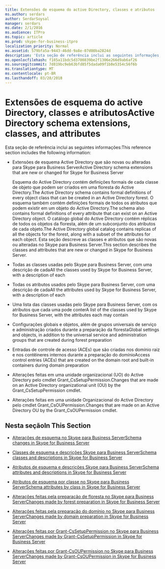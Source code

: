 ```yaml
---
title: Extensões de esquema do active Directory, classes e atributos
ms.author: serdars
author: SerdarSoysal
manager: serdars
ms.date: 2/1/2016
ms.audience: ITPro
ms.topic: article
ms.prod: skype-for-business-itpro
localization_priority: Normal
ms.assetid: 579bfa5a-9443-46dd-9a8e-07d00ba2824d
description: 'Esta seção de referência inclui as seguintes informações:'
ms.openlocfilehash: f185a11bdc5d3700839be2f1306e266d9ab6af26
ms.sourcegitcommit: 7d819bc9eb63bfd85f5dada09f1b8e5354c56f6b
ms.translationtype: MT
ms.contentlocale: pt-BR
ms.lasthandoff: 03/28/2018
---
```

# <a name="active-directory-schema-extensions-classes-and-attributes"></a><span data-ttu-id="dd300-103">Extensões de esquema do active Directory, classes e atributos</span><span class="sxs-lookup"><span data-stu-id="dd300-103">Active Directory schema extensions, classes, and attributes</span></span>
 
<span data-ttu-id="dd300-104">Esta seção de referência inclui as seguintes informações:</span><span class="sxs-lookup"><span data-stu-id="dd300-104">This reference section includes the following information:</span></span> 
  
- <span data-ttu-id="dd300-105">Extensões de esquema Active Directory que são novas ou alteradas para Skype para Business Server</span><span class="sxs-lookup"><span data-stu-id="dd300-105">Active Directory schema extensions that are new or changed for Skype for Business Server</span></span>
    
    <span data-ttu-id="dd300-106">Esquema do Active Directory contém definições formais de cada classe de objeto que podem ser criados em uma floresta do Active Directory.</span><span class="sxs-lookup"><span data-stu-id="dd300-106">The Active Directory schema contains formal definitions of every object class that can be created in an Active Directory forest.</span></span> <span data-ttu-id="dd300-107">O esquema também contém definições formais de todos os atributos que podem existir em um objeto do Active Directory.</span><span class="sxs-lookup"><span data-stu-id="dd300-107">The schema also contains formal definitions of every attribute that can exist on an Active Directory object.</span></span> <span data-ttu-id="dd300-108">O catálogo global do Active Directory contém réplicas de todos os objetos da floresta, além de um subconjunto dos atributos de cada objeto.</span><span class="sxs-lookup"><span data-stu-id="dd300-108">The Active Directory global catalog contains replicas of all the objects for the forest, along with a subset of the attributes for each object.</span></span> <span data-ttu-id="dd300-109">Esta seção descreve as classes e atributos que são novas ou alteradas no Skype para Business Server.</span><span class="sxs-lookup"><span data-stu-id="dd300-109">This section describes the classes and attributes that are new or changed in Skype for Business Server.</span></span>
    
- <span data-ttu-id="dd300-110">Todas as classes usadas pelo Skype para Business Server, com uma descrição de cada</span><span class="sxs-lookup"><span data-stu-id="dd300-110">All the classes used by Skype for Business Server, with a description of each</span></span>
    
- <span data-ttu-id="dd300-111">Todas os atributos usados pelo Skype para Business Server, com uma descrição de cada</span><span class="sxs-lookup"><span data-stu-id="dd300-111">All the attributes used by Skype for Business Server, with a description of each</span></span>
    
- <span data-ttu-id="dd300-112">Uma lista das classes usadas pelo Skype para Business Server, com os atributos que cada uma pode conter</span><span class="sxs-lookup"><span data-stu-id="dd300-112">A list of the classes used by Skype for Business Server, with the attributes each may contain</span></span>
    
- <span data-ttu-id="dd300-113">Configurações globais e objetos, além de grupos universais de serviço e administração criados durante a preparação da floresta</span><span class="sxs-lookup"><span data-stu-id="dd300-113">Global settings and objects, in addition to the universal service and administration groups that are created during forest preparation</span></span>
    
- <span data-ttu-id="dd300-114">Entradas de controle de acesso (ACEs) que são criadas nos domínio raiz e nos contêineres internos durante a preparação do domínio</span><span class="sxs-lookup"><span data-stu-id="dd300-114">Access control entries (ACEs) that are created on the domain root and built-in containers during domain preparation</span></span>
    
- <span data-ttu-id="dd300-115">Alterações feitas em uma unidade organizacional (UO) do Active Directory pelo cmdlet Grant_CsSetupPermission.</span><span class="sxs-lookup"><span data-stu-id="dd300-115">Changes that are made on an Active Directory organizational unit (OU) by the Grant_CsSetupPermission cmdlet.</span></span>
    
- <span data-ttu-id="dd300-116">Alterações feitas em uma unidade Organizacional do Active Directory pelo cmdlet Grant_CsOUPermission.</span><span class="sxs-lookup"><span data-stu-id="dd300-116">Changes that are made on an Active Directory OU by the Grant_CsOUPermission cmdlet.</span></span>
    
## <a name="in-this-section"></a><span data-ttu-id="dd300-117">Nesta seção</span><span class="sxs-lookup"><span data-stu-id="dd300-117">In This Section</span></span>

- [<span data-ttu-id="dd300-118">Alterações de esquema no Skype para Business Server</span><span class="sxs-lookup"><span data-stu-id="dd300-118">Schema changes in Skype for Business Server</span></span>](schema-changes.md)
    
- [<span data-ttu-id="dd300-119">Classes de esquema e descrições Skype para Business Server</span><span class="sxs-lookup"><span data-stu-id="dd300-119">Schema classes and descriptions in Skype for Business Server</span></span>](schema-classes-and-descriptions.md)
    
- [<span data-ttu-id="dd300-120">Atributos de esquema e descrições Skype para Business Server</span><span class="sxs-lookup"><span data-stu-id="dd300-120">Schema attributes and descriptions in Skype for Business Server</span></span>](schema-attributes-and-descriptions.md)
    
- [<span data-ttu-id="dd300-121">Atributos de esquema por classe no Skype para Business Server</span><span class="sxs-lookup"><span data-stu-id="dd300-121">Schema attributes by class in Skype for Business Server</span></span>](schema-attributes-by-class.md)
    
- [<span data-ttu-id="dd300-122">Alterações feitas pela preparação de floresta no Skype para Business Server</span><span class="sxs-lookup"><span data-stu-id="dd300-122">Changes made by forest preparation in Skype for Business Server</span></span>](changes-made-by-forest-preparation.md)
    
- [<span data-ttu-id="dd300-123">Alterações feitas pela preparação do domínio no Skype para Business Server</span><span class="sxs-lookup"><span data-stu-id="dd300-123">Changes made by domain preparation in Skype for Business Server</span></span>](changes-made-by-domain-preparation.md)
    
- [<span data-ttu-id="dd300-124">Alterações feitas por Grant-CsSetupPermission no Skype para Business Server</span><span class="sxs-lookup"><span data-stu-id="dd300-124">Changes made by Grant-CsSetupPermission in Skype for Business Server</span></span>](changes-made-by-grant-cssetuppermission.md)
    
- [<span data-ttu-id="dd300-125">Alterações feitas por Grant-CsOUPermission no Skype para Business Server</span><span class="sxs-lookup"><span data-stu-id="dd300-125">Changes made by Grant-CsOUPermission in Skype for Business Server</span></span>](changes-made-by-grant-csoupermission.md)
    

